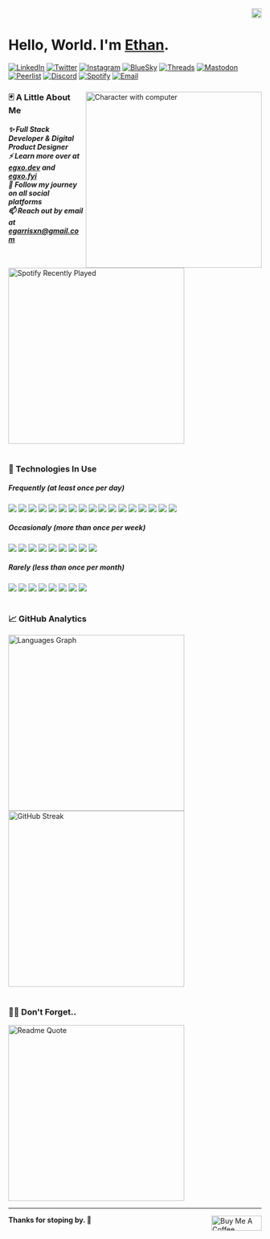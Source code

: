 <div>
 <img src="https://komarev.com/ghpvc/?username=egarrisxn&style=flat&color=blue" align="right" height="20" alt="Visit Counter"/>
</div>
<br/>
<div>
 <h1>Hello, World. I'm <a href="https://egxo.dev">Ethan</a>.</h1>
</div>
<div>
  <a href="https://linkedin.com/in/ethan-gx" target="_blank" rel="noreferrer"><img alt="LinkedIn" src="https://img.shields.io/badge/LinkedIn-3d3d3d?style=plastic&label=in&labelColor=%230072B1"></a>
  <a href="https://x.com/eg__xo"><img alt="Twitter" src="https://img.shields.io/badge/Twitter-3d3d3d?style=plastic&logo=x&logoColor=%23000000"></a>
  <a href="https://instagram.com/eg___xo" target="_blank" rel="noreferrer"><img alt="Instagram" src="https://img.shields.io/badge/Instagram-3d3d3d?style=plastic&logo=instagram&logoColor=%23FF7F7F"></a>
  <a href="https://bsky.app/profile/egxo.bsky.social" target="_blank" rel="noreferrer"><img alt="BlueSky" src="https://img.shields.io/badge/BlueSky-3d3d3d?style=plastic&logo=bluesky&logoColor=%2387CEEB"></a>
  <a href="https:/threads.net/@eg___xo" target="_blank" rel="noreferrer"><img alt="Threads" src="https://img.shields.io/badge/Threads-3d3d3d?style=plastic&logo=threads&logoColor=%23000000"></a>
  <a href='https://mastodon.social/@eg_Xo'><img alt="Mastodon" src="https://img.shields.io/badge/Mastadon-3d3d3d?style=plastic&logo=mastodon&logoColor=%236364FF"></a>
  <a href='https://peerlist.io/eg_xo'><img alt="Peerlist" src="https://img.shields.io/badge/Peerlist-3d3d3d?style=plastic&logo=peerlist&logoColor=%2300AA45"></a>
  <a href="https://discord.com/users/eg___xo" target="_blank" rel="noreferrer"><img alt="Discord" src="https://img.shields.io/badge/Discord-3d3d3d?style=plastic&logo=discord&logoColor=%235865F2"></a>
  <a href="https://open.spotify.com/user/egarrisxn" target="_blank" rel="noreferrer"><img alt="Spotify" src="https://img.shields.io/badge/Spotify-3d3d3d?style=plastic&logo=spotify&logoColor=%231ED760"></a>
  <a href='mailto:egarrisxn@gmail.com'><img alt="Email" src="https://img.shields.io/badge/Email-3d3d3d?style=plastic&logo=gmail&logoColor=%23EA4335"></a>
</div>
<div>
 <img align="right" alt="Character with computer" width="350" src="https://github.com/user-attachments/assets/210765c6-c601-413b-9a55-d6d60c11823c" />
 <h3>🃏 A Little About Me</h3>
  <h5>
  ✨ Full Stack Developer & Digital Product Designer<br/>
  ⚡ Learn more over at <a href="https://egxo.dev">egxo.dev</a> and <a href="https://egxo.fyi">egxo.fyi</a><br/>
  👯 Follow my journey on all social platforms<br/>
  📫 Reach out by email at <a href="mailto:egarrisxn@gmail.com">egarrisxn@gmail.com</a><br/>
  </h5>
 <br/>
 <img alt="Spotify Recently Played" width="350" src="https://spotify-recently-played-readme.vercel.app/api?user=egarrisxn&count=1&width=350" />
</div>
<div>
 <br/>
 <h3>💾 Technologies In Use</h3>
 <h5>Frequently <i>(at least once per day)</i></h5>
  <img src="https://img.shields.io/badge/Git-3d3d3d?style=plastic&logo=git" />
  <img src="https://img.shields.io/badge/Node-3d3d3d?style=plastic&logo=nodedotjs" />
  <img src="https://img.shields.io/badge/PNPM-3d3d3d?style=plastic&logo=pnpm" />
  <img src="https://img.shields.io/badge/TypeScript-3d3d3d?style=plastic&logo=typescript" />
  <img src="https://img.shields.io/badge/JavaScript-3d3d3d?style=plastic&logo=javascript" />
  <img src="https://img.shields.io/badge/Next-3d3d3d?style=plastic&logo=nextdotjs" />
  <img src="https://img.shields.io/badge/React-3d3d3d?style=plastic&logo=react" />
  <img src="https://img.shields.io/badge/Supabase-3d3d3d?style=plastic&logo=supabase" />
  <img src="https://img.shields.io/badge/PostgreSQL-3d3d3d?style=plastic&logo=postgresql" />
  <img src="https://img.shields.io/badge/Sanity-3d3d3d?style=plastic&logo=sanity" />
  <img src="https://img.shields.io/badge/MDX-3d3d3d?style=plastic&logo=mdx" />
  <img src="https://img.shields.io/badge/Tailwind-3d3d3d?style=plastic&logo=tailwindcss" />
  <img src="https://img.shields.io/badge/Radix-3d3d3d?style=plastic&logo=radixui" />
  <img src="https://img.shields.io/badge/Zod-3d3d3d?style=plastic&logo=zod" />
  <img src="https://img.shields.io/badge/ESLint-3d3d3d?style=plastic&logo=eslint" />
  <img src="https://img.shields.io/badge/Prettier-3d3d3d?style=plastic&logo=prettier" />
  <img src="https://img.shields.io/badge/Vercel-3d3d3d?style=plastic&logo=vercel" />
 <h5>Occasionaly <i>(more than once per week)</i></h5>
  <img src="https://img.shields.io/badge/HTML5-3d3d3d?style=plastic&logo=html5" />
  <img src="https://img.shields.io/badge/CSS3-3d3d3d?style=plastic&logo=css3" />
  <img src="https://img.shields.io/badge/NPM-3d3d3d?style=plastic&logo=npm" />
  <img src="https://img.shields.io/badge/Vite-3d3d3d?style=plastic&logo=vite" />
  <img src="https://img.shields.io/badge/Astro-3d3d3d?style=plastic&logo=astro" />
  <img src="https://img.shields.io/badge/MongoDB-3d3d3d?style=plastic&logo=mongodb" />
  <img src="https://img.shields.io/badge/Express-3d3d3d?style=plastic&logo=express" />
  <img src="https://img.shields.io/badge/Markdown-3d3d3d?style=plastic&logo=markdown" />
  <img src="https://img.shields.io/badge/Netlify-3d3d3d?style=plastic&logo=netlify" />
 <h5>Rarely <i>(less than once per month)</i></h5>
  <img src="https://img.shields.io/badge/Deno-3d3d3d?style=plastic&logo=deno" />
  <img src="https://img.shields.io/badge/jQuery-3d3d3d?style=plastic&logo=jquery" />
  <img src="https://img.shields.io/badge/Webpack-3d3d3d?style=plastic&logo=webpack" />
  <img src="https://img.shields.io/badge/Angular-3d3d3d?style=plastic&logo=angular" />
  <img src="https://img.shields.io/badge/MySQL-3d3d3d?style=plastic&logo=mysql" />
  <img src="https://img.shields.io/badge/GraphQL-3d3d3d?style=plastic&logo=graphql" />
  <img src="https://img.shields.io/badge/Bootstrap-3d3d3d?style=plastic&logo=bootstrap" />
  <img src="https://img.shields.io/badge/Heroku-3d3d3d?style=plastic&logo=heroku" />
</div>
<div>
 <br/>
 <h3>📈 GitHub Analytics</h3>
 <img alt="Languages Graph" width="350" src="https://github-readme-stats.vercel.app/api/top-langs?username=egarrisxn&theme=dracula&layout=compact&hide_border=true&border_radius=5&locale=en&langs_count=5&hide_title=false&card_width=350" /><br/>
 <img alt="GitHub Streak" width="350" src="https://streak-stats.demolab.com?user=egarrisxn&theme=dracula&hide_border=true&border_radius=5&short_numbers=true&date_format=n%2Fj%5B%2FY%5D&card_width=350" />
</div>
<div>
 <br/>
 <h3>😶‍🌫️ Don't Forget..</h3>
 <img alt="Readme Quote" width="350" src="https://quotes-github-readme.vercel.app/api?theme=dracula&quote=%E2%80%9CYou%20miss%20100%25%20of%20the%20shots%20you%20don%E2%80%99t%20take.%E2%80%9D%20%E2%80%93%20Wayne%20Gretzky&author=Michael%20Scott" />
</div>
<hr/>
<div>
 <a href="https://www.buymeacoffee.com/egarrisxn"><img src="https://cdn.buymeacoffee.com/buttons/v2/default-yellow.png" align="right" height="30" width="100" alt="Buy Me A Coffee" /></a>
 <p><strong>Thanks for stoping by. 💙</strong></p>
</div>

